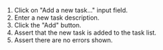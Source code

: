 1. Click on "Add a new task..." input field.
2. Enter a new task description.
3. Click the "Add" button.
4. Assert that the new task is added to the task list.
5. Assert there are no errors shown.